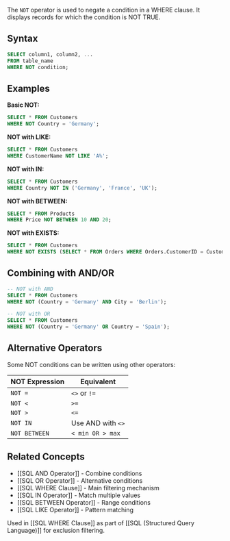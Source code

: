 The `NOT` operator is used to negate a condition in a WHERE clause. It displays records for which the condition is NOT TRUE.

## Syntax
```sql
SELECT column1, column2, ...
FROM table_name
WHERE NOT condition;
```

## Examples

**Basic NOT:**
```sql
SELECT * FROM Customers
WHERE NOT Country = 'Germany';
```

**NOT with LIKE:**
```sql
SELECT * FROM Customers
WHERE CustomerName NOT LIKE 'A%';
```

**NOT with IN:**
```sql
SELECT * FROM Customers
WHERE Country NOT IN ('Germany', 'France', 'UK');
```

**NOT with BETWEEN:**
```sql
SELECT * FROM Products
WHERE Price NOT BETWEEN 10 AND 20;
```

**NOT with EXISTS:**
```sql
SELECT * FROM Customers
WHERE NOT EXISTS (SELECT * FROM Orders WHERE Orders.CustomerID = Customers.CustomerID);
```

## Combining with AND/OR
```sql
-- NOT with AND
SELECT * FROM Customers
WHERE NOT (Country = 'Germany' AND City = 'Berlin');

-- NOT with OR  
SELECT * FROM Customers
WHERE NOT (Country = 'Germany' OR Country = 'Spain');
```

## Alternative Operators
Some NOT conditions can be written using other operators:

| NOT Expression | Equivalent |
|----------------|------------|
| `NOT =` | `<>` or `!=` |
| `NOT <` | `>=` |
| `NOT >` | `<=` |
| `NOT IN` | Use AND with `<>` |
| `NOT BETWEEN` | `< min OR > max` |

## Related Concepts
- [[SQL AND Operator]] - Combine conditions
- [[SQL OR Operator]] - Alternative conditions  
- [[SQL WHERE Clause]] - Main filtering mechanism
- [[SQL IN Operator]] - Match multiple values
- [[SQL BETWEEN Operator]] - Range conditions
- [[SQL LIKE Operator]] - Pattern matching

Used in [[SQL WHERE Clause]] as part of [[SQL (Structured Query Language)]] for exclusion filtering.
